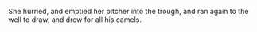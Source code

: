 She hurried, and emptied her pitcher into the trough, and ran again to the well to draw, and drew for all his camels.